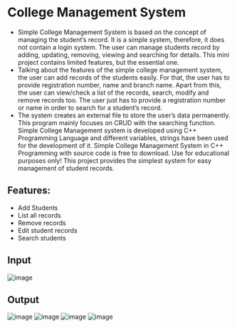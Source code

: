 # College Management System

- Simple College Management System is based on the concept of managing the student’s record. It is a simple system, therefore, it does not contain a login system. The user can manage students record by adding, updating, removing, viewing and searching for details. This mini project contains limited features, but the essential one.
- Talking about the features of the simple college management system, the user can add records of the students easily. For that, the user has to provide registration number, name and branch name. Apart from this, the user can view/check a list of the records, search, modify and remove records too. The user just has to provide a registration number or name in order to search for a student’s record.
- The system creates an external file to store the user’s data permanently. This program mainly focuses on CRUD with the searching function. Simple College Management system is developed using C++ Programming Language and different variables, strings have been used for the development of it. Simple College Management System in C++ Programming with source code is free to download. Use for educational purposes only! This project provides the simplest system for easy management of student records.

## Features:

- Add Students
- List all records
- Remove records
- Edit student records
- Search students


## Input
![image](https://user-images.githubusercontent.com/99204211/182363948-7878bb7a-5295-41bb-8e68-e224f24f95bb.png)

## Output
![image](https://user-images.githubusercontent.com/99204211/182364609-1cfb15f2-dd6b-4135-a5a2-7e6c562019b1.png)
![image](https://user-images.githubusercontent.com/99204211/182364665-fa6fd637-ce2b-4900-9aaf-dd4f73e8cb71.png)
![image](https://user-images.githubusercontent.com/99204211/182364686-60e5cbc2-5a86-47af-bc51-5ed718fa1300.png)
![image](https://user-images.githubusercontent.com/99204211/182364711-cf32ead0-f7bc-4c65-b30d-f9293e995285.png)
